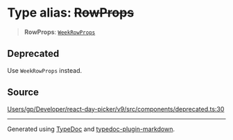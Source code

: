 # Type alias: ~~RowProps~~

> **RowProps**: [`WeekRowProps`](/api/interfaces/WeekRowProps.md)

## Deprecated

Use `WeekRowProps` instead.

## Source

[Users/gp/Developer/react-day-picker/v9/src/components/deprecated.ts:30](https://github.com/gpbl/react-day-picker/blob/005599683/src/components/deprecated.ts#L30)

***

Generated using [TypeDoc](https://typedoc.org) and [typedoc-plugin-markdown](https://typedoc-plugin-markdown.org).
